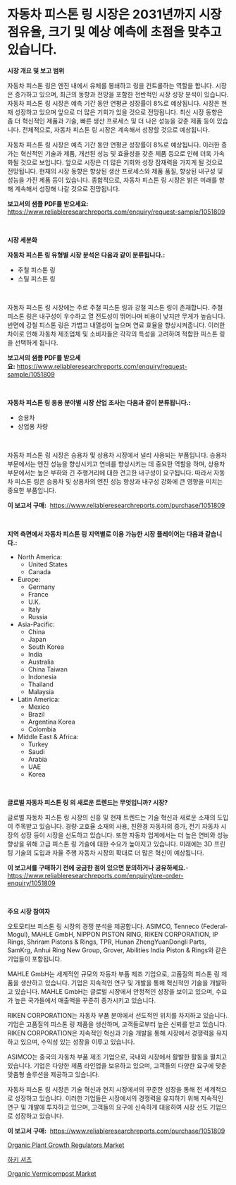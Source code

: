 <p><h1>자동차 피스톤 링 시장은 2031년까지 시장 점유율, 크기 및 예상 예측에 초점을 맞추고 있습니다.</h1></p><p><strong>시장 개요 및 보고 범위</strong></p>
<p><p>자동차 피스톤 링은 엔진 내에서 유체를 봉쇄하고 링을 컨트롤하는 역할을 합니다. 시장은 증가하고 있으며, 최근의 동향과 전망을 포함한 전반적인 시장 성장 분석이 있습니다. 자동차 피스톤 링 시장은 예측 기간 동안 연평균 성장률이 8%로 예상됩니다. 시장은 현재 성장하고 있으며 앞으로 더 많은 기회가 있을 것으로 전망됩니다. 최신 시장 동향은 좀 더 혁신적인 제품과 기술, 빠른 생산 프로세스 및 더 나은 성능을 갖춘 제품 등이 있습니다. 전체적으로, 자동차 피스톤 링 시장은 계속해서 성장할 것으로 예상됩니다.</p><p>자동차 피스톤 링 시장은 예측 기간 동안 연평균 성장률이 8%로 예상됩니다. 이러한 증가는 혁신적인 기술과 제품, 개선된 성능 및 효율성을 갖춘 제품 등으로 인해 더욱 가속화될 것으로 보입니다. 앞으로 시장은 더 많은 기회와 성장 잠재력을 가지게 될 것으로 전망됩니다. 현재의 시장 동향은 향상된 생산 프로세스와 제품 품질, 향상된 내구성 및 성능을 가진 제품 등이 있습니다. 종합적으로, 자동차 피스톤 링 시장은 밝은 미래를 향해 계속해서 성장해 나갈 것으로 전망됩니다.</p></p>
<p><strong>보고서의 샘플 PDF를 받으세요:</strong> <a href="https://www.reliableresearchreports.com/enquiry/request-sample/1051809">https://www.reliableresearchreports.com/enquiry/request-sample/1051809</a></p>
<p>&nbsp;</p>
<p><strong>시장 세분화</strong></p>
<p><strong>자동차 피스톤 링 유형별 시장 분석은 다음과 같이 분류됩니다.:</strong></p>
<p><ul><li>주철 피스톤 링</li><li>스틸 피스톤 링</li></ul></p>
<p>&nbsp;</p>
<p><p>자동차 피스톤 링 시장에는 주로 주철 피스톤 링과 강철 피스톤 링이 존재합니다. 주철 피스톤 링은 내구성이 우수하고 열 전도성이 뛰어나며 비용이 낮지만 무게가 높습니다. 반면에 강철 피스톤 링은 가볍고 내열성이 높으며 연료 효율을 향상시켜줍니다. 이러한 차이로 인해 자동차 제조업체 및 소비자들은 각각의 특성을 고려하여 적합한 피스톤 링을 선택하게 됩니다.</p></p>
<p><strong>보고서의 샘플 PDF를 받으세요:</strong>&nbsp;<a href="https://www.reliableresearchreports.com/enquiry/request-sample/1051809">https://www.reliableresearchreports.com/enquiry/request-sample/1051809</a></p>
<p>&nbsp;</p>
<p><strong> 자동차 피스톤 링 응용 분야별 시장 산업 조사는 다음과 같이 분류됩니다.:</strong></p>
<p><ul><li>승용차</li><li>상업용 차량</li></ul></p>
<p>&nbsp;</p>
<p><p>자동차 피스톤 링 시장은 승용차 및 상용차 시장에서 널리 사용되는 부품입니다. 승용차 부문에서는 엔진 성능을 향상시키고 연비를 향상시키는 데 중요한 역할을 하며, 상용차 부문에서는 높은 부하와 긴 주행거리에 대한 견고한 내구성이 요구됩니다. 따라서 자동차 피스톤 링은 승용차 및 상용차의 엔진 성능 향상과 내구성 강화에 큰 영향을 미치는 중요한 부품입니다.</p></p>
<p><strong>이 보고서 구매:</strong>&nbsp; <a href="https://www.reliableresearchreports.com/purchase/1051809">https://www.reliableresearchreports.com/purchase/1051809</a></p>
<p>&nbsp;</p>
<p><strong>지역 측면에서 자동차 피스톤 링 지역별로 이용 가능한 시장 플레이어는 다음과 같습니다.:</strong></p>
<p><ul>
    <li>
        North America:
        <ul>
            <li>United States</li>
            <li>Canada</li>
        </ul>
    </li>
    <li>
        Europe:
        <ul>
            <li>Germany</li>
            <li>France</li>
            <li>U.K.</li>
            <li>Italy</li>
            <li>Russia</li>
        </ul>
    </li>
    <li>
        Asia-Pacific:
        <ul>
            <li>China</li>
            <li>Japan</li>
            <li>South Korea</li>
            <li>India</li>
            <li>Australia</li>
            <li>China Taiwan</li>
            <li>Indonesia</li>
            <li>Thailand</li>
            <li>Malaysia</li>
        </ul>
    </li>
    <li>
        Latin America:
        <ul>
            <li>Mexico</li>
            <li>Brazil</li>
            <li>Argentina Korea</li>
            <li>Colombia</li>
        </ul>
    </li>
    <li>
        Middle East & Africa:
        <ul>
            <li>Turkey</li>
            <li>Saudi</li>
            <li>Arabia</li>
            <li>UAE</li>
            <li>Korea</li>
        </ul>
    </li>
    </ul></p>
<p>&nbsp;</p>
<p><strong>글로벌 자동차 피스톤 링 의 새로운 트렌드는 무엇입니까? 시장?</strong></p>
<p><p>글로벌 자동차 피스톤 링 시장의 신흥 및 현재 트렌드는 기술 혁신과 새로운 소재의 도입이 주목받고 있습니다. 경량·고효율 소재의 사용, 친환경 자동차의 증가, 전기 자동차 시장의 성장 등이 시장을 선도하고 있습니다. 또한 자동차 업계에서는 더 높은 연비와 성능 향상을 위해 고급 피스톤 링 기술에 대한 수요가 높아지고 있습니다. 미래에는 3D 프린팅 기술의 도입과 자율 주행 자동차 시장의 확대로 더 많은 혁신이 예상됩니다.</p></p>
<p><strong>이 보고서를 구매하기 전에 궁금한 점이 있으면 문의하거나 공유하세요.</strong>- <a href="https://www.reliableresearchreports.com/enquiry/pre-order-enquiry/1051809">https://www.reliableresearchreports.com/enquiry/pre-order-enquiry/1051809</a></p>
<p>&nbsp;</p>
<p><strong>주요 시장 참여자</strong></p>
<p><p>오토모티브 피스톤 링 시장의 경쟁 분석을 제공합니다. ASIMCO, Tenneco (Federal-Mogul), MAHLE GmbH, NIPPON PISTON RING, RIKEN CORPORATION, IP Rings, Shriram Pistons & Rings, TPR, Hunan ZhengYuanDongli Parts, SamKrg, Anhui Ring New Group, Grover, Abilities India Piston & Rings와 같은 기업들이 포함됩니다.</p><p>MAHLE GmbH는 세계적인 규모의 자동차 부품 제조 기업으로, 고품질의 피스톤 링 제품을 생산하고 있습니다. 기업은 지속적인 연구 및 개발을 통해 혁신적인 기술을 개발하고 있습니다. MAHLE GmbH는 글로벌 시장에서 안정적인 성장을 보이고 있으며, 수요가 높은 국가들에서 매출액을 꾸준히 증가시키고 있습니다.</p><p>RIKEN CORPORATION는 자동차 부품 분야에서 선도적인 위치를 차지하고 있습니다. 기업은 고품질의 피스톤 링 제품을 생산하며, 고객들로부터 높은 신뢰를 받고 있습니다. RIKEN CORPORATION은 지속적인 혁신과 기술 개발을 통해 시장에서 경쟁력을 유지하고 있으며, 수익성 있는 성장을 이루고 있습니다.</p><p>ASIMCO는 중국의 자동차 부품 제조 기업으로, 국내외 시장에서 활발한 활동을 펼치고 있습니다. 기업은 다양한 제품 라인업을 보유하고 있으며, 고객들의 다양한 요구에 맞춘 맞춤형 솔루션을 제공하고 있습니다.</p><p>자동차 피스톤 링 시장은 기술 혁신과 현지 시장에서의 꾸준한 성장을 통해 전 세계적으로 성장하고 있습니다. 이러한 기업들은 시장에서의 경쟁력을 유지하기 위해 지속적인 연구 및 개발에 투자하고 있으며, 고객들의 요구에 신속하게 대응하여 시장 선도 기업으로 성장하고 있습니다.</p></p>
<p><strong>이 보고서 구매:</strong>&nbsp;&nbsp;<a href="https://www.reliableresearchreports.com/purchase/1051809">https://www.reliableresearchreports.com/purchase/1051809</a></p>
<p><p><a href="https://issuu.com/reportprime-2/docs/organic-plant-growth-regulators-market-size-2030.p">Organic Plant Growth Regulators Market</a></p><p><a href="https://github.com/BrettWeberrt8767765/Market-Research-Report-List-1/blob/main/65063917772.md">하키 셔츠</a></p><p><a href="https://issuu.com/reportprime-2/docs/organic-vermicompost-market-size-2030.pptx">Organic Vermicompost Market</a></p></p>
